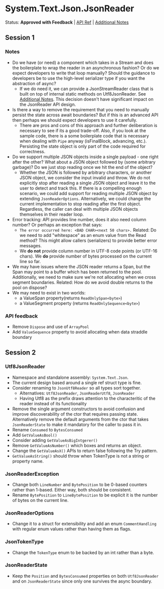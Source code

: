 # System.Text.Json.JsonReader

Status: **Approved with Feedback** | 
[API Ref](System.Text.Json.JsonReader.md) |
[Additional Notes](Additional.Notes.md)

## Session 1

### Notes

* Do we have (or need) a component which takes in a Stream and does the
  boilerplate to wrap the reader in an asynchronous fashion? Or do we expect
  developers to write that loop manually? Should the guidance to developers
  be to use the high-level serializer type if you want the abstraction of async?
    - If we do need it, we can provide a JsonStreamReader class that is built on
      top of internal static methods on Utf8JsonReader. See [Additional Notes](Additional.Notes.md).
      This decision doesn't have significant impact on the JsonReader API design.
* Is there a way to remove the requirement that you need to manually persist
  the state across await boundaries? But if this is an advanced API then perhaps
  we should expect developers to use it carefully.
    - There are pros and cons of this approach and further deliberation is
       necessary to see if its a good trade-off. Also, if you look at the sample
      code, there is a some boilerplate code that is necessary when dealing with
      `Pipe` anyway (isFinalBlock, advancing, etc.). Persisting the state object
      is only part of the code required for correctness.
* Do we support multiple JSON objects inside a single payload - one right after
  the other? What about a JSON object followed by (some arbitrary garbage)?
  Do we just stop reading once we hit the end of the object?
    - Whether the JSON is followed by arbitrary characters, or another JSON
      object, we consider the input invalid and throw. We do not explicitly stop
      after reading a single JSON object and leave it to the user to detect and
      track this. If there is a compelling enough scenario, we could add support
      for reading multiple JSON object by extending `JsonReaderOptions`.
      Alternatively, we could change the current implementation to stop reading
      after the first object. Regardless, the caller can deal with multiple JSON
      objects themselves in their reader loop.
* Error tracking: API provides line number, does it also need column number? Or
  perhaps an exception that says:
    - `The error occurred here: <BAD CHAR><next 50 chars>.`
  Related: Do we need to add "whitespace" as an enum value from the Read method?
  This might allow callers (serializers) to provide better error messages.
    - We **do not** provide column number in UTF-8 code points (or UTF-16 chars).
      We **do** provide number of bytes processed on the current line so far.
* We may have issues where the JSON reader returns a Span, but the Span may
  point to a buffer which has been returned to the pool. Additionally, we need
  to make sure we're not allocating when we cross segment boundaries.
  Related: How do we avoid double returns to the pool on dispose?
* We may need to exist in two worlds:
    - a ValueSpan property(returns `ReadOnlySpan<byte>`)
    - a ValueSegment property (returns `ReadOnlySequence<byte>`)

### API feedback

* Remove `Dispose` and use of `ArrayPool`
* Add `ValueSequence` property to avoid allocating when data straddle boundary

## Session 2

### Utf8JsonReader

* Namespace and standalone assembly: `System.Text.Json`.
* The current design based around a single ref struct type is fine.
* Consider renaming to `JsonUtf8Reader` so all types sort together.
    - Alternatives: `Utf8JsonReader`, `JsonReaderUtf8`, `JsonReader`
    - Having Utf8 as the prefix draws attention to the characteritic of the
      reader instead of its functionality
* Remove the single argument constructors to avoid confusion and improve
  discoverability of the ctor that requires passing state. Alternatively remove
  the default arguments from the ctor that takes `JsonReaderState` to make it
  mandatory for the caller to pass it in.
* Rename `Consumed` to `BytesConsumed`
* Add `GetValueAsBool()`
* Consider adding `GetValueAsBigIntgerer()`
* Remove `GetValueAsNumber()` which boxes and returns an object.
* Change the `GetValueAsX()` APIs to return false following the Try pattern.
* `GetValueAsString()` should throw when TokenType is not a string or
  property name.

### JsonReaderException

* Change both `LineNumber` and `BytePosition` to be 0-based counters rather than
  1-based. Either way, both should be consistent.
* Rename `BytePosition` to `LineBytePosition` to be explicit it is the number of
  bytes on the current line.

### JsonReaderOptions

* Change it to a struct for extensibility and add an enum `CommentHandling`
  with regular enum values rather than having them as flags.

### JsonTokenType

* Change the `TokenType` enum to be backed by an int rather than a byte.

### JsonReaderState

* Keep the `Position` and `BytesConsumed` properties on both `Utf8JsonReader`
  and on `JsonReaderState` since only one survives the async boundary.